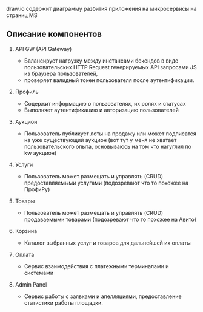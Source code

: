 draw.io содержит диаграмму разбития приложения на микросервисы на страниц MS


## Описание компонентов

1. API GW (API Gateway) 
    - Балансирует нагрузку между инстансами бекендов в виде пользовательских HTTP Request генерируемых API запросами JS из браузера пользователей, 
    - проверяет валидный токен пользователя после аутентификации.

2. Профиль
	- Содержит информацию о пользователях, их ролях и статусах
	- Выполняет аутентификацию и авторизацию пользователей

3. Аукцион
	- Пользователь публикует лоты на продажу или может подписатся на уже существующий аукцион 
          (вот тут у меня не хватает пользовательского опыта, основываюсь на том что нагуглил по kw аукцион)

4. Услуги
	- Пользователь может размещать и управлять (CRUD) предоставляемыми услугами 
          (подозревают что то похожее на ПрофиРу)

5. Товары
	- Пользователь может размещать и управлять (CRUD) продаваемыми товарами 
           (подозревают что то похожее на Авито)

6. Корзина
	- Каталог выбранных услуг и товаров для дальнейшей их оплаты

7. Оплата
	- Сервис взаимодействия с платежными терминалами и системами

8. Admin Panel
	- Сервис работы с заявками и апелляциями, предоставление статистики работы площадки. 
